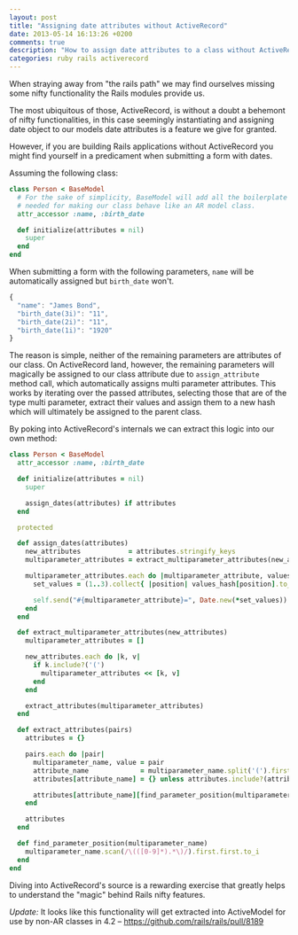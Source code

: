 ```yaml
---
layout: post
title: "Assigning date attributes without ActiveRecord"
date: 2013-05-14 16:13:26 +0200
comments: true
description: "How to assign date attributes to a class without ActiveRecord"
categories: ruby rails activerecord
---
```


When straying away from "the rails path" we may find ourselves missing some nifty functionality the Rails modules provide us.

The most ubiquitous of those, ActiveRecord, is without a doubt a behemont of nifty functionalities, in this case seemingly instantiating and assigning date object to our models date attributes is a feature we give for granted.

However, if you are building Rails applications without ActiveRecord you might find yourself in a predicament when submitting a form with dates.

Assuming the following class:

```ruby
class Person < BaseModel
  # For the sake of simplicity, BaseModel will add all the boilerplate
  # needed for making our class behave like an AR model class.
  attr_accessor :name, :birth_date

  def initialize(attributes = nil)
    super
  end
end
```

When submitting a form with the following parameters, ``name`` will be automatically assigned but ``birth_date`` won't.

```javascript
{
  "name": "James Bond",
  "birth_date(3i)": "11",
  "birth_date(2i)": "11",
  "birth_date(1i)": "1920"
}
```

<!-- more -->

The reason is simple, neither of the remaining parameters are attributes of our class. On ActiveRecord land, however, the remaining parameters will magically be assigned to our class attribute due to ``assign_attribute`` method call, which automatically assigns multi parameter attributes. This works by iterating over the passed attributes, selecting those that are of the type multi parameter, extract their values and assign them to a new hash which will ultimately be assigned to the parent class.

By poking into ActiveRecord's internals we can extract this logic into our own method:

```ruby
class Person < BaseModel
  attr_accessor :name, :birth_date

  def initialize(attributes = nil)
    super

    assign_dates(attributes) if attributes
  end

  protected

  def assign_dates(attributes)
    new_attributes            = attributes.stringify_keys
    multiparameter_attributes = extract_multiparameter_attributes(new_attributes)

    multiparameter_attributes.each do |multiparameter_attribute, values_hash|
      set_values = (1..3).collect{ |position| values_hash[position].to_i }

      self.send("#{multiparameter_attribute}=", Date.new(*set_values))
    end
  end

  def extract_multiparameter_attributes(new_attributes)
    multiparameter_attributes = []

    new_attributes.each do |k, v|
      if k.include?('(')
        multiparameter_attributes << [k, v]
      end
    end

    extract_attributes(multiparameter_attributes)
  end

  def extract_attributes(pairs)
    attributes = {}

    pairs.each do |pair|
      multiparameter_name, value = pair
      attribute_name             = multiparameter_name.split('(').first
      attributes[attribute_name] = {} unless attributes.include?(attribute_name)

      attributes[attribute_name][find_parameter_position(multiparameter_name)] ||= value
    end

    attributes
  end

  def find_parameter_position(multiparameter_name)
    multiparameter_name.scan(/\(([0-9]*).*\)/).first.first.to_i
  end
end
```

Diving into ActiveRecord's source is a rewarding exercise that greatly helps to understand the "magic" behind Rails nifty features.

*Update:* It looks like this functionality will get extracted into ActiveModel for use by non-AR classes in 4.2 – https://github.com/rails/rails/pull/8189
